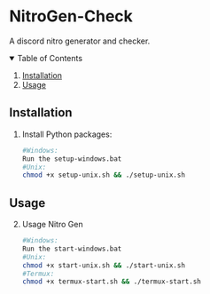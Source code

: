 # NitroGen-Check
A discord nitro generator and checker.
<details open="open">
  <summary>Table of Contents</summary>
  <ol>
    <li><a href="#installation">Installation</a></li>
    </li>
    <li><a href="#usage">Usage</a></li>
  </ol>
</details>

## Installation
  1. Install Python packages:
      ```sh
      #Windows:
      Run the setup-windows.bat
      #Unix:
      chmod +x setup-unix.sh && ./setup-unix.sh
      ```
## Usage
  2. Usage Nitro Gen
      ```sh
      #Windows:
      Run the start-windows.bat
      #Unix:
      chmod +x start-unix.sh && ./start-unix.sh
      #Termux:
      chmod +x termux-start.sh && ./termux-start.sh
      ```
      
